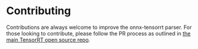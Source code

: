 # Contributing

Contributions are always welcome to improve the onnx-tensorrt parser. For those looking to contribute, please follow the PR process as outlined in [the main TensorRT open source repo](https://github.com/NVIDIA/TensorRT/).
